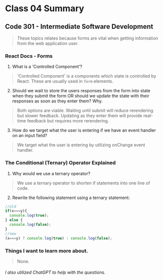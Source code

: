 # Class 04 Summary
## Code 301 - Intermediate Software Development

> These topics relates because forms are vital when getting information from the web application user.

### React Docs - Forms
1. What is a ‘Controlled Component’?
> 'Controlled Component' is a components which state is controlled by React. These are usually used in `form` elements.
2. Should we wait to store the users responses from the form into state when they submit the form OR should we update the state with their responses as soon as they enter them? Why.
> Both options are viable. Waiting until submit will reduce rerendering but slower feedback. Updating as they enter them will provide real-time feedback but requires more rerendering.
3. How do we target what the user is entering if we have an event handler on an input field?
> We target what the user is entering by utilizing onChange event handler.

### The Conditional (Ternary) Operator Explained
1. Why would we use a ternary operator?
> We use a ternary operator to shorten if statements into one line of code.
2. Rewrite the following statement using a ternary statement:
```javascript
//old
if(x===y){
  console.log(true);
} else {
  console.log(false);
}
//new
(x===y) ? console.log(true) : console.log(false);
```

### Things I want to learn more about.
> None.


###### I also utilized ChatGPT to help with the questions.